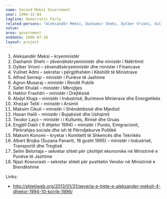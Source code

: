 ```yaml
---
name: Second Meksi Government
year: 1994-12-04
tagline: Democratic Party
related-persons: "Aleksandër Meksi, Dashamir Shehi, Dylber Vrioni, Vullnet Admi, Alfred Serreqi, Agron Musaraj, Safet Xhulali, Hektor Frashëri, Abdyl Xhaja, Xhezair Teliti, Maksim Cikuli, Hasan Halili, Teodor Laço, Engjëll Dakli, Maksim Konomi, Suzana Panariti, Selim Belortaja, Njazi Kosovrasti"
value:
area: government
enddate: 1996-07-10
layout: project
---
```

1. Aleksandër Meksi – kryeministër
2. Dashamir Shehi – zëvendëskryeministër dhe ministër i Ndërtimit
3. Dylber Vrioni – zëvendëskryeministër dhe minister i Financave
4. Vullnet Admi – sekretar i përgjithshëm i Këshillit të Ministrave
5. Alfred Serreqi – ministër i Punëve të Jashtme
6. Agron Musaraj – ministër i Rendit Publik
7. Safet Xhulali – ministër i Mbrojtjes
8. Hektor Frashëri – ministër i Drejtësisë
9. Abdyl Xhaja  – ministër i Industrisë, Burimeve Minierave dhe Energjetikës
10. Xhezair Teliti – ministër i Arsimit
11. Maksim Cikuli – ministër i Shëndetësisë dhe Mjedisit
12. Hasan Halili – ministër i Bujqësisë dhe Ushqimit
13. Teodor Laço – ministër i i Kulturës, Rinisë dhe Gruas
14. Engjëll Dakli ( 9 dhjetor 1994) – ministër i Punës, Emigracionit, Përkrahjes sociale dhe ish të Përndjekurve Politikë
15. Maksim Konomi – kryetar i Komitetit të Shkencës dhe Teknikës
16. Albert Brojka (Suzana Panariti, 16 gusht 1995) – ministër i Industrisë, Transportit dhe Tregtisë
17. Selim Belortaja – sekretar shteti për çështjet ekonomike në Ministrinë e Punëve të Jashtme
18. Njazi Kosovrasti – sekretar shteti për pushtetin Vendor në Ministrinë e Brendëshme


Links:
* <http://shtetiweb.org/2013/01/31/qeveria-e-trete-e-aleksander-meksit-4-dhjetor-1994-10-korrik-1996/>
